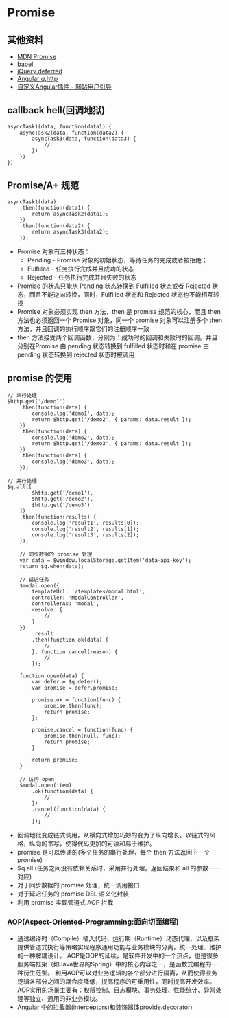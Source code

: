 Promise
=====

## 其他资料
* [MDN Promise](https://developer.mozilla.org/en-US/docs/Web/JavaScript/Reference/Global_Objects/Promise)
* [babel]()
* [jQuery deferred]()
* [Angular $q,$http]()
* [自定义Angular插件 - 网站用户引导](http://greengerong.com/blog/2015/10/18/angular-wang-zhan-yong-hu-yin-dao-cha-jian/)

## callback hell(回调地狱)
```
asyncTask1(data, function(data1) {
    asyncTask2(data, function(data2) {
        asyncTask3(data, function(data3) {
            // 
        })
    })
})
```

## Promise/A+ 规范
```
asyncTask1(data)
    .then(function(data1) {
        return asyncTask2(data1);
    })
    .then(function(data2) {
        return asyncTask3(data2);
    });
```

* Promise 对象有三种状态：
    - Pending - Promise 对象的初始状态，等待任务的完成或者被拒绝；
    - Fulfilled - 任务执行完成并且成功的状态
    - Rejected - 任务执行完成并且失败的状态
* Promise 的状态只能从 Pending 状态转换到 Fulfilled 状态或者 Rejected 状态，而且不能逆向转换，同时，Fulfilled 状态和 Rejected 状态也不能相互转换
* Promise 对象必须实现 then 方法，then 是 promise 规范的核心，而且 then 方法也必须返回一个 Promise 对象，同一个 promise 对象可以注册多个 then 方法，并且回调的执行顺序跟它们的注册顺序一致
* then 方法接受两个回调函数，分别为：成功时的回调和失败时的回调。并且分别在Promise 由 pending 状态转换到 fulfilled 状态时和在 promise 由 pending 状态转换到 rejected 状态时被调用

## promise 的使用
```
// 串行处理
$http.get('/demo1')
    .then(function(data) {
        console.log('demo1', data);
        return $http.get('/demo2', { params: data.result });
    })
    .then(function(data) {
        console.log('demo2', data);
        return $http.get('/demo3', { params: data.result });
    })
    .then(function(data) {
        console.log('demo3', data);
    });

// 并行处理
$q.all([
        $http.get('/demo1'),
        $http.get('/demo2'),
        $http.get('/demo3')
    ])
    .then(function(results) {
        console.log('result1', results[0]);
        console.log('result2', results[1]);
        console.log('result3', results[2]);
    });

    // 同步数据的 promise 处理
    var data = $window.localStorage.getItem('data-api-key');
    return $q.when(data);

    // 延迟任务
    $modal.open({
        templateUrl: '/templates/modal.html',
        controller: 'ModalController',
        controllerAs: 'modal',
        resolve: {
            //
        }
    })
        .result
        .then(function ok(data) {
            //
        }, function cancel(reason) {
            //
        });

    function open(data) {
        var defer = $q.defer();
        var promise = defer.promise;

        promise.ok = function(func) {
            promise.then(func);
            return promise;
        };

        promise.cancel = function(func) {
            promise.then(null, func);
            return promise;
        }

        return promise;
    }

    // 访问 open
    $modal.open(item)
        .ok(function(data) {
            //
        })
        .cancel(function(data) {
            //
        });
```

* 回调地狱变成链式调用，从横向式增加巧妙的变为了纵向增长。以链式的风格，纵向的书写，使得代码更加的可读和易于维护。
* promise 是可以传递的(多个任务的串行处理，每个 then 方法返回下一个 promise)
* $q.all (任务之间没有依赖关系时，采用并行处理，返回结果和 all 的参数一一对应)
* 对于同步数据的 promise 处理，统一调用接口
* 对于延迟任务的 promise DSL 语义化封装
* 利用 promise 实现管道式 AOP 拦截

### AOP(Aspect-Oriented-Programming:面向切面编程)
* 通过编译时（Compile）植入代码、运行期（Runtime）动态代理、以及框架提供管道式执行等策略实现程序通用功能与业务模块的分离，统一处理、维护的一种解耦设计。 AOP是OOP的延续，是软件开发中的一个热点，也是很多服务端框架（如Java世界的Spring）中的核心内容之一，是函数式编程的一种衍生范型。 利用AOP可以对业务逻辑的各个部分进行隔离，从而使得业务逻辑各部分之间的耦合度降低，提高程序的可重用性，同时提高开发效率。 AOP实用的场景主要有：权限控制、日志模块、事务处理、性能统计、异常处理等独立、通用的非业务模块。
* Angular 中的拦截器(interceptors)和装饰器($provide.decorator)
